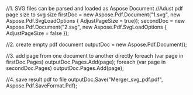 
//1. SVG files can be parsed and loaded as Aspose Document
//Adust pdf page size to svg size
firstDoc = new Aspose.Pdf.Document("1.svg", new Aspose.Pdf.SvgLoadOptions { AdjustPageSize = true});
secondDoc = new Aspose.Pdf.Document("2.svg", new Aspose.Pdf.SvgLoadOptions { AdjustPageSize = false });

//2. create empty pdf document
outputDoc = new Aspose.Pdf.Document();

//3. add page from one document to another directly
foreach (var page in firstDoc.Pages)
    outputDoc.Pages.Add(page);
foreach (var page in secondDoc.Pages)
    outputDoc.Pages.Add(page);

//4. save result pdf to file
outputDoc.Save("Merger_svg_pdf.pdf", Aspose.Pdf.SaveFormat.Pdf);